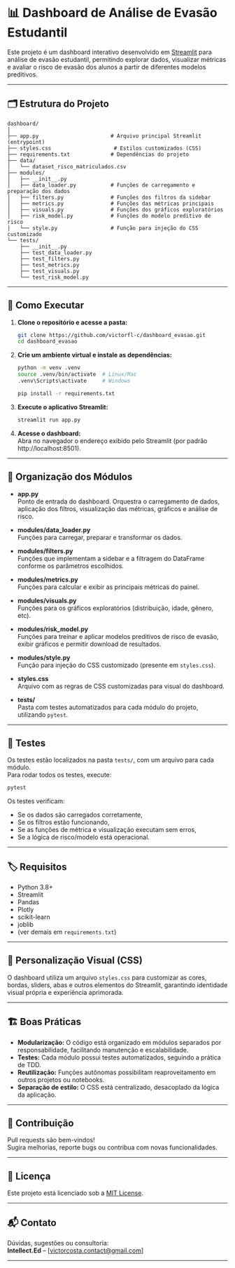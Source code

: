 # 📊 Dashboard de Análise de Evasão Estudantil

Este projeto é um dashboard interativo desenvolvido em [Streamlit](https://streamlit.io/) para análise de evasão estudantil, permitindo explorar dados, visualizar métricas e avaliar o risco de evasão dos alunos a partir de diferentes modelos preditivos.

---

## 🗂️ Estrutura do Projeto

```
dashboard/
│
├── app.py                       # Arquivo principal Streamlit (entrypoint)
├── styles.css                    # Estilos customizados (CSS)
├── requirements.txt             # Dependências do projeto
├── data/
│   └── dataset_risco_matriculados.csv
├── modules/
│   ├── __init__.py
│   ├── data_loader.py           # Funções de carregamento e preparação dos dados
│   ├── filters.py               # Funções dos filtros da sidebar
│   ├── metrics.py               # Funções das métricas principais
│   ├── visuals.py               # Funções dos gráficos exploratórios
│   ├── risk_model.py            # Funções do modelo preditivo de risco
│   └── style.py                 # Função para injeção do CSS customizado
└── tests/
    ├── __init__.py
    ├── test_data_loader.py
    ├── test_filters.py
    ├── test_metrics.py
    ├── test_visuals.py
    └── test_risk_model.py
```

---

## 🚀 Como Executar

1. **Clone o repositório e acesse a pasta:**
   ```bash
   git clone https://github.com/victorfl-c/dashboard_evasao.git
   cd dashboard_evasao
   ```

2. **Crie um ambiente virtual e instale as dependências:**
   ```bash
   python -m venv .venv
   source .venv/bin/activate  # Linux/Mac
   .venv\Scripts\activate     # Windows

   pip install -r requirements.txt
   ```

3. **Execute o aplicativo Streamlit:**
   ```bash
   streamlit run app.py
   ```

4. **Acesse o dashboard:**  
   Abra no navegador o endereço exibido pelo Streamlit (por padrão http://localhost:8501).

---

## 📂 Organização dos Módulos

- **app.py**  
  Ponto de entrada do dashboard. Orquestra o carregamento de dados, aplicação dos filtros, visualização das métricas, gráficos e análise de risco.

- **modules/data_loader.py**  
  Funções para carregar, preparar e transformar os dados.

- **modules/filters.py**  
  Funções que implementam a sidebar e a filtragem do DataFrame conforme os parâmetros escolhidos.

- **modules/metrics.py**  
  Funções para calcular e exibir as principais métricas do painel.

- **modules/visuals.py**  
  Funções para os gráficos exploratórios (distribuição, idade, gênero, etc).

- **modules/risk_model.py**  
  Funções para treinar e aplicar modelos preditivos de risco de evasão, exibir gráficos e permitir download de resultados.

- **modules/style.py**  
  Função para injeção do CSS customizado (presente em `styles.css`).

- **styles.css**  
  Arquivo com as regras de CSS customizadas para visual do dashboard.

- **tests/**  
  Pasta com testes automatizados para cada módulo do projeto, utilizando `pytest`.

---

## 🧪 Testes

Os testes estão localizados na pasta `tests/`, com um arquivo para cada módulo.  
Para rodar todos os testes, execute:

```bash
pytest
```

Os testes verificam:
- Se os dados são carregados corretamente,
- Se os filtros estão funcionando,
- Se as funções de métrica e visualização executam sem erros,
- Se a lógica de risco/modelo está operacional.

---

## 🏷️ Requisitos

- Python 3.8+
- Streamlit
- Pandas
- Plotly
- scikit-learn
- joblib
- (ver demais em `requirements.txt`)

---

## 🎨 Personalização Visual (CSS)

O dashboard utiliza um arquivo `styles.css` para customizar as cores, bordas, sliders, abas e outros elementos do Streamlit, garantindo identidade visual própria e experiência aprimorada.

---

## 🏗️ Boas Práticas

- **Modularização:** O código está organizado em módulos separados por responsabilidade, facilitando manutenção e escalabilidade.
- **Testes:** Cada módulo possui testes automatizados, seguindo a prática de TDD.
- **Reutilização:** Funções autônomas possibilitam reaproveitamento em outros projetos ou notebooks.
- **Separação de estilo:** O CSS está centralizado, desacoplado da lógica da aplicação.

---

## 🤝 Contribuição

Pull requests são bem-vindos!  
Sugira melhorias, reporte bugs ou contribua com novas funcionalidades.

---

## 📄 Licença

Este projeto está licenciado sob a [MIT License](LICENSE.md).

---

## 📬 Contato

Dúvidas, sugestões ou consultoria:  
**Intellect.Ed** – [victorcosta.contact@gmail.com]

---
